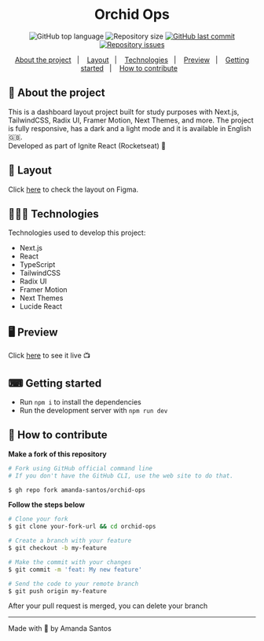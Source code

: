 <h1 align="center">
  Orchid Ops
</h1>

<p align="center">
  <img alt="GitHub top language" src="https://img.shields.io/github/languages/top/amanda-santos/orchid-ops">

  <img alt="Repository size" src="https://img.shields.io/github/repo-size/amanda-santos/orchid-ops">

  <a href="https://github.com/amanda-santos/orchid-ops/commits/master">
    <img alt="GitHub last commit" src="https://img.shields.io/github/last-commit/amanda-santos/orchid-ops">
  </a>

  <a href="https://github.com/amanda-santos/orchid-ops/issues">
    <img alt="Repository issues" src="https://img.shields.io/github/issues/amanda-santos/orchid-ops">
  </a>
</p>

<p align="center">
  <a href="#-about-the-project">About the project</a>&nbsp;&nbsp;&nbsp;|&nbsp;&nbsp;&nbsp;
  <a href="#-layout">Layout</a>&nbsp;&nbsp;&nbsp;|&nbsp;&nbsp;&nbsp;
  <a href="#-technologies">Technologies</a>&nbsp;&nbsp;&nbsp;|&nbsp;&nbsp;&nbsp;
  <a href="#-preview">Preview</a>&nbsp;&nbsp;&nbsp;|&nbsp;&nbsp;&nbsp;
  <a href="#-getting-started">Getting started</a>&nbsp;&nbsp;&nbsp;|&nbsp;&nbsp;&nbsp;
  <a href="#-how-to-contribute">How to contribute</a>&nbsp;&nbsp;&nbsp;
</p>

## 📝 About the project

<p>This is a dashboard layout project built for study purposes with Next.js, TailwindCSS, Radix UI, Framer Motion, Next Themes, and more. The project is fully responsive, has a dark and a light mode and it is available in English 🇬🇧. 
<br />
Developed as part of Ignite React (Rocketseat) 🚀
</p>

## 🎨 Layout

<p>
  Click <a href="https://www.figma.com/file/4pfl1CfOrr5mCd6Omr5iTA/Orchid-Ops-(Ignite-Mastering-Tailwind)?type=design&mode=design&t=zmfToD968OSzaY4d-1">here</a> to check the layout on Figma.
</p>

## 👩🏻‍💻 Technologies

Technologies used to develop this project:

- Next.js
- React
- TypeScript
- TailwindCSS
- Radix UI
- Framer Motion
- Next Themes
- Lucide React

## 🖥 Preview



Click <a href="https://orchid-ops-amanda-santos.vercel.app/">here</a> to see it live 📺

## ⌨ Getting started

- Run `npm i` to install the dependencies
- Run the development server with `npm run dev`

## 🤔 How to contribute

**Make a fork of this repository**

```bash
# Fork using GitHub official command line
# If you don't have the GitHub CLI, use the web site to do that.

$ gh repo fork amanda-santos/orchid-ops
```

**Follow the steps below**

```bash
# Clone your fork
$ git clone your-fork-url && cd orchid-ops

# Create a branch with your feature
$ git checkout -b my-feature

# Make the commit with your changes
$ git commit -m 'feat: My new feature'

# Send the code to your remote branch
$ git push origin my-feature
```

After your pull request is merged, you can delete your branch

---

Made with 💜 by Amanda Santos

